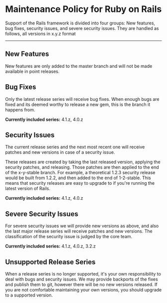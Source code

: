 Maintenance Policy for Ruby on Rails
====================================

Support of the Rails framework is divided into four groups: New features, bug fixes, security issues, and severe security issues. They are handled as follows, all versions in x.y.z format

--------------------------------------------------------------------------------

New Features
------------

New features are only added to the master branch and will not be made available in point releases.

Bug Fixes
---------

Only the latest release series will receive bug fixes. When enough bugs are fixed and its deemed worthy to release a new gem, this is the branch it happens from.

**Currently included series:** 4.1.z, 4.0.z

Security Issues
---------------

The current release series and the next most recent one will receive patches and new versions in case of a security issue.

These releases are created by taking the last released version, applying the security patches, and releasing. Those patches are then applied to the end of the x-y-stable branch. For example, a theoretical 1.2.3 security release would be built from 1.2.2, and then added to the end of 1-2-stable. This means that security releases are easy to upgrade to if you're running the latest version of Rails.

**Currently included series:** 4.1.z, 4.0.z

Severe Security Issues
----------------------

For severe security issues we will provide new versions as above, and also the last major release series will receive patches and new versions. The classification of the security issue is judged by the core team.

**Currently included series:** 4.1.z, 4.0.z, 3.2.z

Unsupported Release Series
--------------------------

When a release series is no longer supported, it's your own responsibility to deal with bugs and security issues. We may provide backports of the fixes and publish them to git, however there will be no new versions released. If you are not comfortable maintaining your own versions, you should upgrade to a supported version.
